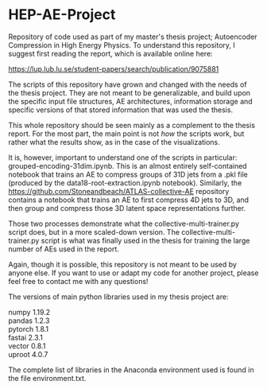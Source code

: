 # HEP-AE-Project
Repository of code used as part of my master's thesis project; Autoencoder Compression in High Energy Physics. To understand this repository, I suggest first reading the report, which is available online here:

https://lup.lub.lu.se/student-papers/search/publication/9075881

The scripts of this repository have grown and changed with the needs of the thesis project. They are not meant to be generalizable, and build upon the specific input file structures, AE architectures, information storage and specific versions of that stored information that was used the thesis.

This whole repository should be seen mainly as a complement to the thesis report. For the most part, the main point is not *how* the scripts work, but rather what the results show, as in the case of the visualizations.

It is, however, important to understand one of the scripts in particular: grouped-encoding-31dim.ipynb. This is an almost entirely self-contained notebook that trains an AE to compress groups of 31D jets from a .pkl file (produced by the data18-root-extraction.ipynb notebook). Similarly, the https://github.com/Stoneandbeach/ATLAS-collective-AE repository contains a notebook that trains an AE to first compress 4D jets to 3D, and then group and compress those 3D latent space representations further.

Those two processes demonstrate what the collective-multi-trainer.py script does, but in a more scaled-down version. The collective-multi-trainer.py script is what was finally used in the thesis for training the large number of AEs used in the report.

Again, though it is possible, this repository is not meant to be used by anyone else. If you want to use or adapt my code for another project, please feel free to contact me with any questions!

The versions of main python libraries used in my thesis project are:

numpy 1.19.2<br>
pandas 1.2.3<br>
pytorch 1.8.1<br>
fastai 2.3.1<br>
vector 0.8.1<br>
uproot 4.0.7<br>

The complete list of libraries in the Anaconda environment used is found in the file environment.txt.

